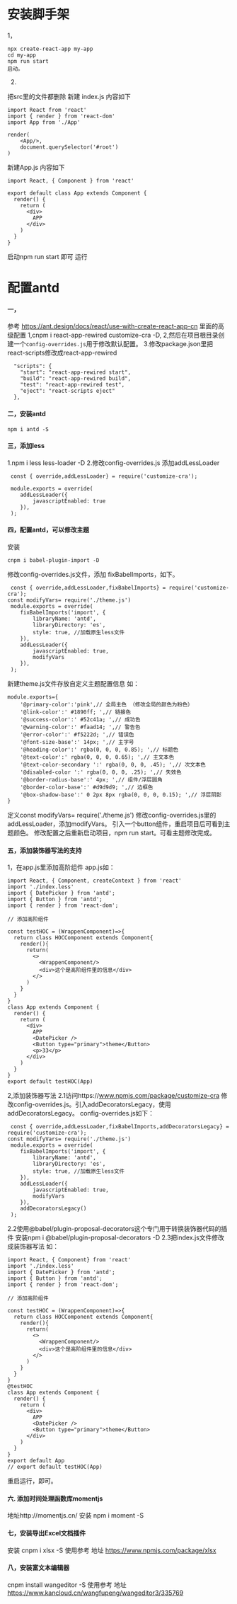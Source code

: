 # 安装脚手架
1，
```
npx create-react-app my-app
cd my-app
npm run start
启动。
   ```
2.
把src里的文件都删除
新建 index.js 内容如下
```
import React from 'react'
import { render } from 'react-dom'
import App from './App'

render(
    <App/>,
    document.querySelector('#root')
)

```
新建App.js 内容如下
```
import React, { Component } from 'react'

export default class App extends Component {
  render() {
    return (
      <div>
        APP
      </div>
    )
  }
}

```
启动npm run start 即可 运行

# 配置antd
#### 一，
参考 https://ant.design/docs/react/use-with-create-react-app-cn 里面的高级配置
1,cnpm i react-app-rewired customize-cra -D,
2,然后在项目根目录创建一个`config-overrides.js`用于修改默认配置。
3.修改package.json里把react-scripts修改成react-app-rewired
```
  "scripts": {
    "start": "react-app-rewired start",
    "build": "react-app-rewired build",
    "test": "react-app-rewired test",
    "eject": "react-scripts eject"
  },
```
#### 二，安装antd
```
npm i antd -S

```
#### 三，添加less
1.npm i less less-loader -D
2.修改config-overrides.js
添加addLessLoader
```
 const { override,addLessLoader} = require('customize-cra');

 module.exports = override(
    addLessLoader({
        javascriptEnabled: true
    }),
 );
```
#### 四，配置antd，可以修改主题
安装
```
cnpm i babel-plugin-import -D
```
修改config-overrides.js文件，添加 fixBabelImports，如下。
```
 const { override,addLessLoader,fixBabelImports} = require('customize-cra');
const modifyVars= require('./theme.js')
 module.exports = override(
    fixBabelImports('import', {
        libraryName: 'antd',
        libraryDirectory: 'es',
        style: true, //加载原生less文件
    }),
    addLessLoader({
        javascriptEnabled: true,
        modifyVars
    }),
 );
```
新建theme.js文件存放自定义主题配置信息
如：
```
module.exports={
    '@primary-color':'pink',// 全局主色 （修改全局的颜色为粉色）
    '@link-color':' #1890ff; ',// 链接色
    '@success-color':' #52c41a; ',// 成功色
    '@warning-color':' #faad14; ',// 警告色
    '@error-color':' #f5222d; ',// 错误色
    '@font-size-base':' 14px; ',// 主字号
    '@heading-color':' rgba(0, 0, 0, 0.85); ',// 标题色
    '@text-color':' rgba(0, 0, 0, 0.65); ',// 主文本色
    '@text-color-secondary ':' rgba(0, 0, 0, .45); ',// 次文本色
    '@disabled-color ':' rgba(0, 0, 0, .25); ',// 失效色
    '@border-radius-base':' 4px; ',// 组件/浮层圆角
    '@border-color-base':' #d9d9d9; ',// 边框色
    '@box-shadow-base':' 0 2px 8px rgba(0, 0, 0, 0.15); ',// 浮层阴影
}
```
定义const modifyVars= require('./theme.js')
修改config-overrides.js里的addLessLoader，添加modifyVars。
引入一个button组件，重启项目后可看到主题颜色。
修改配置之后重新启动项目，npm run start。可看主题修改完成。
#### 五，添加装饰器写法的支持
1，在app.js里添加高阶组件
app.js如：
```
import React, { Component, createContext } from 'react'
import './index.less'
import { DatePicker } from 'antd';
import { Button } from 'antd';
import { render } from 'react-dom';

// 添加高阶组件

const testHOC = (WrappenComponent)=>{
  return class HOCComponent extends Component{
    render(){
      return(
        <>
          <WrappenComponent/>
          <div>这个是高阶组件里的信息</div>
        </>
      )
    }
  }
}
class App extends Component {
  render() {
    return (
      <div>
        APP
        <DatePicker />
        <Button type="primary">theme</Button>
        <p>33</p>
      </div>
    )
  }
}
export default testHOC(App)
```
2,添加装饰器写法
2.1访问https://www.npmjs.com/package/customize-cra
修改config-overrides.js。引入addDecoratorsLegacy，使用addDecoratorsLegacy。
config-overrides.js如下：
```
 const { override,addLessLoader,fixBabelImports,addDecoratorsLegacy} = require('customize-cra');
const modifyVars= require('./theme.js')
 module.exports = override(
    fixBabelImports('import', {
        libraryName: 'antd',
        libraryDirectory: 'es',
        style: true, //加载原生less文件
    }),
    addLessLoader({
        javascriptEnabled: true,
        modifyVars
    }),
    addDecoratorsLegacy()
 );
```
2.2使用@babel/plugin-proposal-decorators这个专门用于转换装饰器代码的插件
安装npm i @babel/plugin-proposal-decorators -D
2.3把index.js文件修改成装饰器写法
如：
```
import React, { Component} from 'react'
import './index.less'
import { DatePicker } from 'antd';
import { Button } from 'antd';
import { render } from 'react-dom';

// 添加高阶组件

const testHOC = (WrappenComponent)=>{
  return class HOCComponent extends Component{
    render(){
      return(
        <>
          <WrappenComponent/>
          <div>这个是高阶组件里的信息</div>
        </>
      )
    }
  }
}
@testHOC
class App extends Component {
  render() {
    return (
      <div>
        APP
        <DatePicker />
        <Button type="primary">theme</Button>
      </div>
    )
  }
}
export default App
// export default testHOC(App)
```
重启运行，即可。

#### 六. 添加时间处理函数库momentjs
 地址http://momentjs.cn/
 安装 npm i moment -S
 

 #### 七，安装导出Excel文档插件
 安装 cnpm i xlsx -S
 使用参考 地址 https://www.npmjs.com/package/xlsx

  #### 八，安装富文本编辑器
 cnpm install wangeditor -S
  使用参考 地址 https://www.kancloud.cn/wangfupeng/wangeditor3/335769